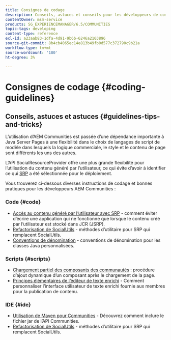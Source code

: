 ```yaml
---
title: Consignes de codage
description: Conseils, astuces et conseils pour les développeurs de communautés
contentOwner: msm-service
products: SG_EXPERIENCEMANAGER/6.5/COMMUNITIES
topic-tags: developing
content-type: reference
exl-id: a23aab83-1dfa-4d91-9b6b-6246a2103896
source-git-commit: 8b4cb4065ec14e813b49fb0d577c372790c9b21a
workflow-type: tm+mt
source-wordcount: '180'
ht-degree: 3%

---
```


# Consignes de codage {#coding-guidelines}

## Conseils, astuces et astuces {#guidelines-tips-and-tricks}

L’utilisation d’AEM Communities est passée d’une dépendance importante à Java Server Pages à une flexibilité dans le choix de langages de script de modèle dans lesquels la logique commerciale, le style et le contenu de page sont différents les uns des autres.

L’API SocialResourceProvider offre une plus grande flexibilité pour l’utilisation du contenu généré par l’utilisateur, ce qui évite d’avoir à identifier ce qui [SRP](srp.md) a été sélectionnée pour le déploiement.

Vous trouverez ci-dessous diverses instructions de codage et bonnes pratiques pour les développeurs AEM Communities :

### Code {#code}

* [Accès au contenu généré par l’utilisateur avec SRP](accessing-ugc-with-srp.md) - comment éviter d’écrire une application qui ne fonctionne que lorsque le contenu créé par l’utilisateur est stocké dans JCR (JSRP).
* [Refactorisation de SocialUtils](socialutils.md) - méthodes d’utilitaire pour SRP qui remplacent SocialUtils.
* [Conventions de dénomination](naming-conventions.md) - conventions de dénomination pour les classes Java personnalisées.

### Scripts  {#scripts}

* [Chargement partiel des composants des communautés](sideloading.md) : procédure d’ajout dynamique d’un composant après le chargement de la page.
* [Principes élémentaires de l’éditeur de texte enrichi](rte.md) - Comment personnaliser l’interface utilisateur de texte enrichi fournie aux membres pour la publication de contenu.

### IDE {#ide}

* [Utilisation de Maven pour Communities](maven.md) - Découvrez comment inclure le fichier jar de l’API Communities.
* [Refactorisation de SocialUtils](socialutils.md) - méthodes d’utilitaire pour SRP qui remplacent SocialUtils.

